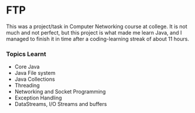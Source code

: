 # FTP
This was a project/task in Computer Networking course at college. It is not much and not perfect, but this project is what made me learn Java,
and I managed to finish it in time after a coding-learning streak of about 11 hours.

### Topics Learnt

* Core Java
* Java File system
* Java Collections
* Threading
* Networking and Socket Programming
* Exception Handling
* DataStreams, I/O Streams and buffers
